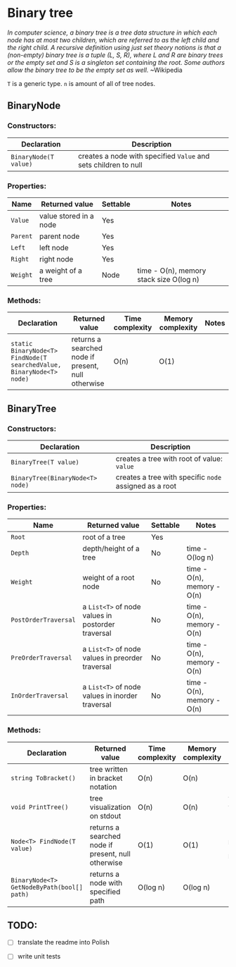 # Binary tree

*In computer science, a binary tree is a tree data structure in which each node has at most two children, which are referred to as the left child and the right child. A recursive definition using just set theory notions is that a (non-empty) binary tree is a tuple (L, S, R), where L and R are binary trees or the empty set and S is a singleton set containing the root. Some authors allow the binary tree to be the empty set as well.* ~Wikipedia

`T` is a generic type. `n` is amount of all of tree nodes.

## BinaryNode<T>

### Constructors:
Declaration | Description
------------|------------
`BinaryNode(T value)` | creates a node with specified `Value` and sets children to null

### Properties:
Name | Returned value | Settable | Notes
-----|----------------|----------|------
`Value` | value stored in a node | Yes |
`Parent` | parent node | Yes |
`Left` | left node | Yes |
`Right` | right node | Yes |
`Weight` | a weight of a tree | Node | time - O(n), memory stack size O(log n)

### Methods:

Declaration | Returned value | Time complexity | Memory complexity | Notes
------------|----------------|-----------------|-------------------|------
`static BinaryNode<T> FindNode(T searchedValue, BinaryNode<T> node)` | returns a searched node if present, null otherwise | O(n) | O(1) |

## BinaryTree<T>

### Constructors:
Declaration | Description
------------|------------
`BinaryTree(T value)` | creates a tree with root of value: `value`
`BinaryTree(BinaryNode<T> node)` | creates a tree with specific `node` assigned as a root

### Properties:
Name | Returned value | Settable | Notes
-----|----------------|----------|------
`Root` | root of a tree | Yes |
`Depth` | depth/height of a tree | No | time - O(log n)
`Weight` | weight of a root node | No | time - O(n), memory - O(n)
`PostOrderTraversal` | a `List<T>` of node values in postorder traversal | No | time - O(n), memory - O(n)
`PreOrderTraversal` | a `List<T>` of node values in preorder traversal | No | time - O(n), memory - O(n)
`InOrderTraversal` | a `List<T>` of node values in inorder traversal | No | time - O(n), memory - O(n)

### Methods:

Declaration | Returned value | Time complexity | Memory complexity | Notes
------------|----------------|-----------------|-------------------|------
`string ToBracket()` | tree written in bracket notation| O(n) | O(n) | 
`void PrintTree()` | tree visualization on stdout | O(n) | O(n) | you need to move your head 90 deg left to see it :)
`Node<T> FindNode(T value)` | returns a searched node if present, null otherwise | O(1) | O(1) | uses `Node<T>.FindNode(T searchedValue, Node<T> node)`
`BinaryNode<T> GetNodeByPath(bool[] path)` | returns a node with specified path | O(log n) | O(log n)

## TODO:
- [ ] translate the readme into Polish
- [ ] write unit tests


